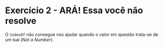 # Exercício 2 - ARÁ! Essa você não resolve

O `indexOf` não consegue nos ajudar quando o valor em questão trata-se de um `NaN` (_Not a Number_).